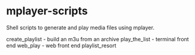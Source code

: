 mplayer-scripts
===============

Shell scripts to generate and play media files using mplayer.

create_playlist - build an m3u from an archive
play_the_list - terminal front end
web_play - web front end
playlist_resort
